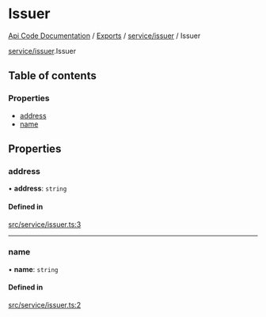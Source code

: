 # Issuer
 
[Api Code Documentation](../README.md) / [Exports](../modules.md) / [service/issuer](../modules/service_issuer.md) / Issuer

[service/issuer](../modules/service_issuer.md).Issuer

## Table of contents

### Properties

- [address](service_issuer.Issuer.md#address)
- [name](service_issuer.Issuer.md#name)

## Properties

### address

• **address**: `string`

#### Defined in

[src/service/issuer.ts:3](https://github.com/openkfw/TruBudget/blob/086d599/api/src/service/issuer.ts#L3)

___

### name

• **name**: `string`

#### Defined in

[src/service/issuer.ts:2](https://github.com/openkfw/TruBudget/blob/086d599/api/src/service/issuer.ts#L2)
